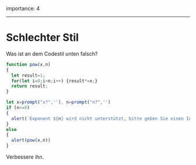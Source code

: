 importance: 4

---

# Schlechter Stil

Was ist an dem Codestil unten falsch?

```js no-beautify
function pow(x,n)
{
  let result=1;
  for(let i=0;i<n;i++) {result*=x;}
  return result;
}

let x=prompt("x?",''), n=prompt("n?",'')
if (n<=0)
{
  alert(`Exponent ${n} wird nicht unterstützt, bitte geben Sie einen Integerwert ein, der größer als 0 ist`);
}
else
{
  alert(pow(x,n))
}
```

Verbessere ihn.
